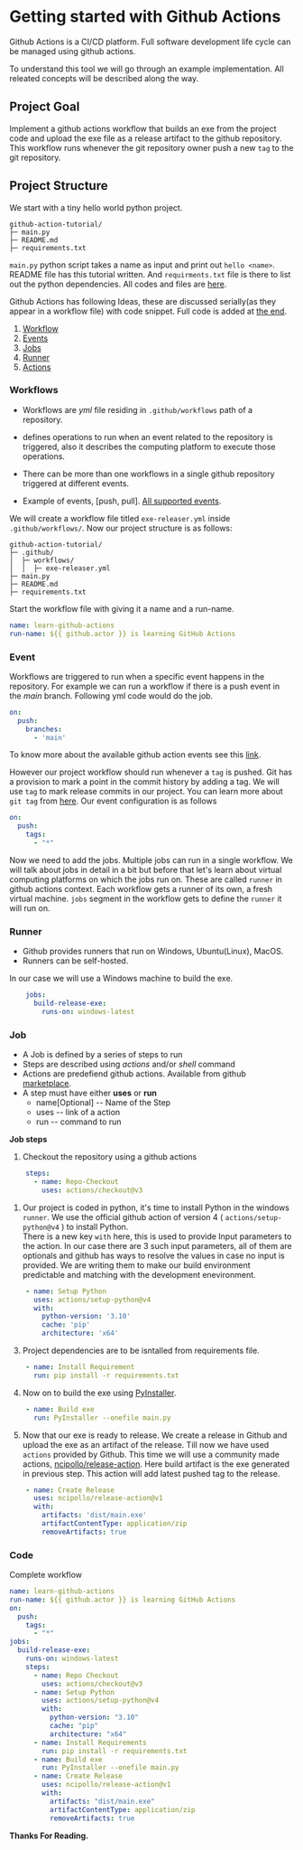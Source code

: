 # Getting started with Github Actions

Github Actions is a CI/CD platform. Full software development life cycle can be managed using github actions.

To understand this tool we will go through an example implementation. All releated concepts will be described along the way. 

## Project Goal  
Implement a github actions workflow that builds an exe from the project code and upload the exe file as a release artifact to the github repository. This workflow runs whenever the git repository owner push a new `tag` to the git repository. 

## Project Structure
We start with a tiny hello world python project.
```
github-action-tutorial/
├─ main.py
├─ README.md
├─ requirements.txt

```
`main.py` python script takes a name as input and print out `hello <name>`. README file has this tutorial written. And `requirments.txt` file is there to list out the python dependencies. All codes and files are [here](https://github.com/kBashar/github-action-tutorial).  


Github Actions has following Ideas, these are discussed serially(as they appear in a workflow file) with code snippet. Full code is added at [the end](#code).

1. [Workflow](#workflows)
2. [Events](#event)
3. [Jobs](#job)
4. [Runner](#runner)
5. [Actions](#job)

### Workflows
* Workflows are *yml* file residing in `.github/workflows` path of a repository. 

* defines operations to run when an event related to the repository is triggered, also it describes the computing platform to execute those operations.

* There can be more than one workflows in a single github repository triggered at different events.

* Example of events, [push, pull]. [All supported events](https://docs.github.com/en/actions/using-workflows/events-that-trigger-workflows).
    
We will create a workflow file titled `exe-releaser.yml` inside `.github/workflows/`. Now our project structure is as follows:  
```
github-action-tutorial/
├─ .github/
│  ├─ workflows/
│  │  ├─ exe-releaser.yml
├─ main.py
├─ README.md
├─ requirements.txt

``` 
Start the workflow file with giving it a name and a run-name.
```yml
name: learn-github-actions
run-name: ${{ github.actor }} is learning GitHub Actions
```
### Event  
Workflows are triggered to run when a specific event happens in the repository. For example we can run a workflow if there is a push event in the *main* branch. Following yml code would do the job.

```yml
on:
  push:
    branches:
      - 'main'
```
To know more about the available github action events see this [link](https://docs.github.com/en/actions/using-workflows/events-that-trigger-workflows).

However our project workflow should run whenever a `tag` is pushed. Git has a provision to mark a point in the commit history by adding a tag. We will use `tag` to mark release commits in our project. You can learn more about `git tag` from [here](https://git-scm.com/book/en/v2/Git-Basics-Tagging). 
Our event configuration is as follows

```yml
on:
  push:
    tags:
      - "*"
```   
Now we need to add the jobs. Multiple jobs can run in a single workflow. We will talk about jobs in detail in a bit but before that let's learn about virtual computing platforms on which the jobs run on. These are called `runner` in github actions context. Each workflow gets a runner of its own, a fresh virtual machine. `jobs` segment in the workflow gets to define the `runner` it will run on. 

### Runner
* Github provides runners that run on Windows, Ubuntu(Linux), MacOS.  
* Runners can be self-hosted.

In our case we will use a Windows machine to build the exe.
```yml
    jobs:
      build-release-exe: 
        runs-on: windows-latest
```   
### Job  
* A Job is defined by a series of steps to run  
* Steps are described using *actions* and/or *shell* command  
* Actions are predefiend github actions. Available from github [marketplace](https://github.com/marketplace).   
* A step must have either **uses** or **run** 
    * name[Optional] -- Name of the Step   
    * uses -- link of a action  
    * run -- command to run
  
**Job steps**  
1. Checkout the repository using a github actions  
```yml
    steps:
      - name: Repo-Checkout
        uses: actions/checkout@v3
```
1. Our project is coded in python, it's time to install Python in the windows `runner`. We use the official github action of version 4 ( `actions/setup-python@v4` ) to install Python.  
There is a new key `with` here, this is used to provide Input parameters to the action. In our case there are 3 such input parameters, all of them are optionals and github has ways to resolve the values in case no input is provided. We are writing them to make our build environment predictable and matching with the development enevironment.  

```yml
    - name: Setup Python
      uses: actions/setup-python@v4
      with:
        python-version: '3.10'
        cache: 'pip'
        architecture: 'x64'
```  
3. Project dependencies are to be isntalled from requirements file. 
```yml
    - name: Install Requirement
      run: pip install -r requirements.txt
```  
4. Now on to build the exe using [PyInstaller](https://pyinstaller.org/en/stable/). 
```yml
    - name: Build exe
      run: PyInstaller --onefile main.py
```
5. Now that our exe is ready to release. We create a release in Github and upload the exe as an artifact of the release. Till now we have used `actions` provided by Github. This time we will use a community made actions, [ncipollo/release-action](https://github.com/ncipollo/release-action).
Here build artifact is the exe generated in previous step. This action will add latest pushed tag to the release. 
```yml
    - name: Create Release
      uses: ncipollo/release-action@v1
      with:
        artifacts: 'dist/main.exe'
        artifactContentType: application/zip
        removeArtifacts: true
``` 
### Code

Complete workflow
```yml
name: learn-github-actions
run-name: ${{ github.actor }} is learning GitHub Actions
on:
  push:
    tags:
      - "*"
jobs:
  build-release-exe:
    runs-on: windows-latest
    steps:
      - name: Repo Checkout
        uses: actions/checkout@v3
      - name: Setup Python
        uses: actions/setup-python@v4
        with:
          python-version: "3.10"
          cache: "pip"
          architecture: "x64"
      - name: Install Requirements
        run: pip install -r requirements.txt
      - name: Build exe
        run: PyInstaller --onefile main.py
      - name: Create Release
        uses: ncipollo/release-action@v1
        with:
          artifacts: "dist/main.exe"
          artifactContentType: application/zip
          removeArtifacts: true
```

**Thanks For Reading.**